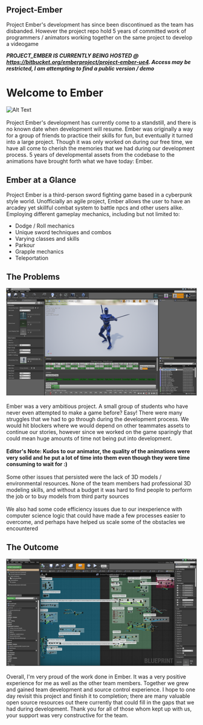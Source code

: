 ## Project-Ember
Project Ember's development has since been discontinued as the team has disbanded. However the project repo hold 5 years of committed work of programmers / animators working together on the same project to develop a videogame


***PROJECT_EMBER IS CURRENTLY BEING HOSTED @ https://bitbucket.org/emberproject/project-ember-ue4. Access may be restricted, I am attempting to find a public version / demo***


# Welcome to Ember

![Alt Text](https://github.com/Tamiyo/Project-Ember/blob/master/src/anims2.gif)
<br/>
<br/>
Project Ember's development has currently come to a standstill, and there is no known date when development will resume. Ember was originally a way for a group of friends to practice their skills for fun, but eventually it turned into a large project. Though it was only worked on during our free time, we have all come to cherish the memories that we had during our development process. 5 years of developmental assets from the codebase to the animations have brought forth what we have today: Ember.


## Ember at a Glance

Project Ember is a third-person sword fighting game based in a cyberpunk style world. Unofficially an agile project, Ember allows the user to have an arcadey yet skillful combat system to battle npcs and other users alike. Employing different gameplay mechanics, including but not limited to:
  * Dodge / Roll mechanics
  * Unique sword techniques and combos
  * Varying classes and skills
  * Parkour
  * Grapple mechanics
  * Teleportation

## The Problems

![Alt Text](https://github.com/Tamiyo/Project-Ember/blob/master/src/anims3.PNG) 
<br/>
<br/>
Ember was a very ambitious project. A small group of students who have never even attempted to make a game before? Easy! There were many struggles that we had to go through during the development process. We would hit blockers where we would depend on other teammates assets to continue our stories, however since we worked on the game sparingly that could mean huge amounts of time not being put into development.
<br/>
<br/>
**Editor's Note: Kudos to our animator, the quality of the animations were very solid and he put a lot of time into them even though they were time consuming to wait for :)**
<br/>
<br/>
Some other issues that persisted were the lack of 3D models / environmental resources. None of the team members had professional 3D modeling skills, and without a budget it was hard to find people to perform the job or to buy models from third party sources
<br/>
<br/>
We also had some code efficiency issues due to our inexperience with computer science logic that could have made a few processes easier to overcome, and perhaps have helped us scale some of the obstacles we encountered

## The Outcome

![Alt Text](https://github.com/Tamiyo/Project-Ember/blob/master/src/anims4.PNG)
<br/>
<br/>
Overall, I'm very proud of the work done in Ember. It was a very positive experience for me as well as the other team members. Together we grew and gained team development and source control experience. I hope to one day revisit this project and finish it to completion; there are many valuable open source resources out there currently that could fill in the gaps that we had during development. Thank you for all of those whom kept up with us, your support was very constructive for the team.

